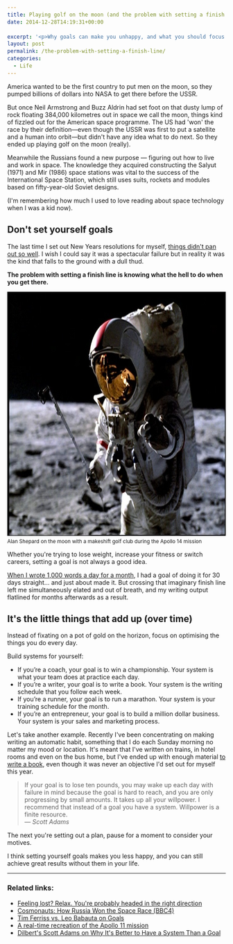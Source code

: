 ```yaml
---
title: Playing golf on the moon (and the problem with setting a finish line)
date: 2014-12-28T14:19:31+00:00

excerpt: '<p>Why goals can make you unhappy, and what you should focus on instead.</p>'
layout: post
permalink: /the-problem-with-setting-a-finish-line/
categories:
  - Life
---
```

America wanted to be the first country to put men on the moon, so they pumped billions of dollars into NASA to get there before the USSR.

But once Neil Armstrong and Buzz Aldrin had set foot on that dusty lump of rock floating 384,000 kilometres out in space we call the moon, things kind of fizzled out for the American space programme. The US had 'won' the race by their definition—even though the USSR was first to put a satellite and a human into orbit—but didn't have any idea what to do next. So they ended up playing golf on the moon (really).

Meanwhile the Russians found a new purpose — figuring out how to live and work in space. The knowledge they acquired constructing the Salyut (1971) and Mir (1986) space stations was vital to the success of the International Space Station, which still uses suits, rockets and modules based on fifty-year-old Soviet designs.

(I'm remembering how much I used to love reading about space technology when I was a kid now).

<h2 id="dontsetyourselfgoals">Don't set yourself goals</h2>

The last time I set out New Years resolutions for myself, <a href="http://greig.cc/i-never-finish-anyth">things didn't pan out so well</a>. I wish I could say it was a spectacular failure but in reality it was the kind that falls to the ground with a dull thud.

<strong>The problem with setting a finish line is knowing what the hell to do when you get there.</strong>

<img src="/media/golf-on-moon.jpg" alt="" width="750" height="563" class="alignnone size-full wp-image-1932" />
<small>Alan Shepard on the moon with a makeshift golf club during the Apollo 14 mission</small>

Whether you're trying to lose weight, increase your fitness or switch careers, setting a goal is not always a good idea.

<a href="http://greig.cc/writing-1000-words-daily-accountability-hack">When I wrote 1,000 words a day for a month</a>, I had a goal of doing it for 30 days straight... and just about made it. But crossing that imaginary finish line left me simultaneously elated and out of breath, and my writing output flatlined for months afterwards as a result.

<h2 id="itsthelittlethingsthataddupovertime">It's the little things that add up (over time)</h2>

Instead of fixating on a pot of gold on the horizon, focus on optimising the things you do every day.

Build systems for yourself:

<ul>
<li>If you’re a coach, your goal is to win a championship. Your system is what your team does at practice each day.</li>
<li>If you’re a writer, your goal is to write a book. Your system is the writing schedule that you follow each week.</li>
<li>If you’re a runner, your goal is to run a marathon. Your system is your training schedule for the month.</li>
<li>If you’re an entrepreneur, your goal is to build a million dollar business. Your system is your sales and marketing process.</li>
</ul>

Let's take another example. Recently I've been concentrating on making writing an automatic habit, something that I do each Sunday morning no matter my mood or location. It's meant that I've written on trains, in hotel rooms and even on the bus home, but I've ended up with enough material <a href="https://gum.co/reset-your-brain">to write a book</a>, even though it was never an objective I'd set out for myself this year.

<blockquote>
  If your goal is to lose ten pounds, you may wake up each day with failure in mind because the goal is hard to reach, and you are only progressing by small amounts. It takes up all your willpower. I recommend that instead of a goal you have a system. Willpower is a finite resource. <br>
  <em>— Scott Adams</em>
</blockquote>

The next you're setting out a plan, pause for a moment to consider your motives.

I think setting yourself goals makes you less happy, and you can still achieve great results without them in your life.

<hr />

<h3 id="relatedlinks">Related links:</h3>

<ul>
<li><a href="http://greig.cc/feeling-lost-relax-youre-probably-headed-in-the-right-direction">Feeling lost? Relax. You're probably headed in the right direction</a></li>
<li><a href="http://www.bbc.co.uk/iplayer/episode/b04lcxms/cosmonauts-how-russia-won-the-space-race">Cosmonauts: How Russia Won the Space Race (BBC4)</a></li>
<li><a href="https://vimeo.com/53629816">Tim Ferriss vs. Leo Babauta on Goals</a></li>
<li><a href="http://www.wechoosethemoon.org/">A real-time recreation of the Apollo 11 mission</a></li>
<li><a href="http://www.inc.com/john-boitnott/dilbert-s-scott-adams-on-why-it-s-better-to-have-a-system-than-a-goal.html">Dilbert's Scott Adams on Why It's Better to Have a System Than a Goal</a></li>
</ul>